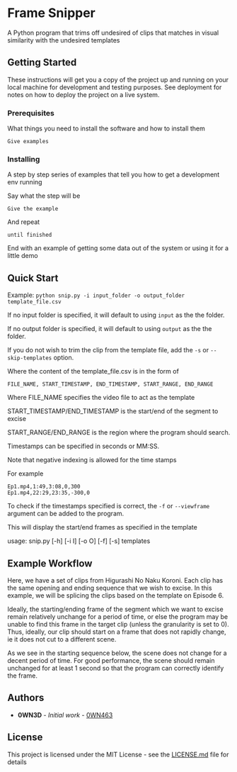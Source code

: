 # Frame Snipper

A Python program that trims off undesired of clips that matches in visual similarity with the undesired templates

## Getting Started

These instructions will get you a copy of the project up and running on your local machine for development and testing purposes. See deployment for notes on how to deploy the project on a live system.

### Prerequisites

What things you need to install the software and how to install them

```
Give examples
```

### Installing

A step by step series of examples that tell you how to get a development env running

Say what the step will be

```
Give the example
```

And repeat

```
until finished
```

End with an example of getting some data out of the system or using it for a little demo

## Quick Start

Example: `python snip.py -i input_folder -o output_folder template_file.csv` 

If no input folder is specified, it will default to using `input` as the the folder.

If no output folder is specified, it will default to using `output` as the the folder.

If you do not wish to trim the clip from the template file, add the `-s` or `--skip-templates` option.

Where the content of the template_file.csv is in the form of

```
FILE_NAME, START_TIMESTAMP, END_TIMESTAMP, START_RANGE, END_RANGE
```

Where FILE_NAME specifies the video file to act as the template

START_TIMESTAMP/END_TIMESTAMP is the start/end of the segment to excise

START_RANGE/END_RANGE is the region where the program should search.

Timestamps can be specified in seconds or MM:SS.

Note that negative indexing is allowed for the time stamps

For example

```
Ep1.mp4,1:49,3:08,0,300
Ep1.mp4,22:29,23:35,-300,0
```

To check if the timestamps specified is correct, the `-f` or `--viewframe` argument can be added to the program.

This will display the start/end frames as specified in the template

usage: snip.py [-h] [-i I] [-o O] [-f] [-s] templates


## Example Workflow

Here, we have a set of clips from Higurashi No Naku Koroni. 
Each clip has the same opening and ending sequence that we wish to excise.
In this example, we will be splicing the clips based on the template on Episode 6.

Ideally, the starting/ending frame of the segment which we want to excise remain relatively unchange for a period of time, or else the program may be unable to find this frame in the target clip (unless the granularity is set to 0). 
Thus, ideally, our clip should start on a frame that does not rapidly change, ie it does not cut to a different scene.

As we see in the starting sequence below, the scene does not change for a decent period of time. 
For good performance, the scene should remain unchanged for at least 1 second so that the program can correctly identify the frame.

## Authors

* **0WN3D** - *Initial work* - [0WN463](https://github.com/0WN463)

## License

This project is licensed under the MIT License - see the [LICENSE.md](LICENSE.md) file for details

